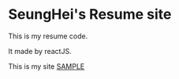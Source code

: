 # SeungHei's Resume site

This is my resume code.

It made by reactJS. 

This is my site [SAMPLE](https://choseunghei.github.io/my_resume/)
